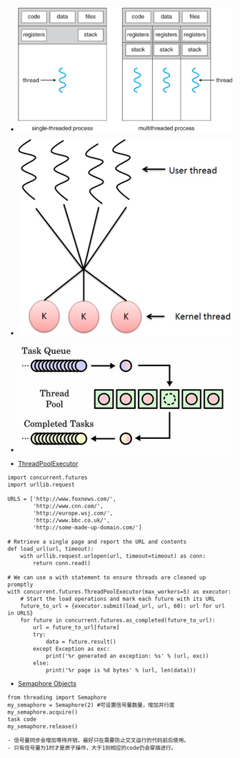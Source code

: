 - ![multithreads](/multithreads.jpeg)

- ![kernel_thread](/kernel_thread.jpg)

- ![thread_pool](/thread_pool.jpeg)
- [ThreadPoolExecutor](https://docs.python.org/3.10/library/concurrent.futures.html#concurrent.futures.ThreadPoolExecutor)
```
import concurrent.futures
import urllib.request

URLS = ['http://www.foxnews.com/',
        'http://www.cnn.com/',
        'http://europe.wsj.com/',
        'http://www.bbc.co.uk/',
        'http://some-made-up-domain.com/']

# Retrieve a single page and report the URL and contents
def load_url(url, timeout):
    with urllib.request.urlopen(url, timeout=timeout) as conn:
        return conn.read()

# We can use a with statement to ensure threads are cleaned up promptly
with concurrent.futures.ThreadPoolExecutor(max_workers=5) as executor:
    # Start the load operations and mark each future with its URL
    future_to_url = {executor.submit(load_url, url, 60): url for url in URLS}
    for future in concurrent.futures.as_completed(future_to_url):
        url = future_to_url[future]
        try:
            data = future.result()
        except Exception as exc:
            print('%r generated an exception: %s' % (url, exc))
        else:
            print('%r page is %d bytes' % (url, len(data)))
```
- [Semaphore Objects](https://docs.python.org/3.10/library/threading.html#semaphore-objects)
```
from threading import Semaphore
my_semaphore = Semaphore(2) #可设置信号量数量，增加并行度
my_semaphore.acquire()
task code
my_semaphore.release()
```
	- 信号量同步会增加等待开销，最好只在需要防止交叉运行的代码前后使用。
	- 只有信号量为1时才是原子操作，大于1则相应的code仍会穿插进行。
